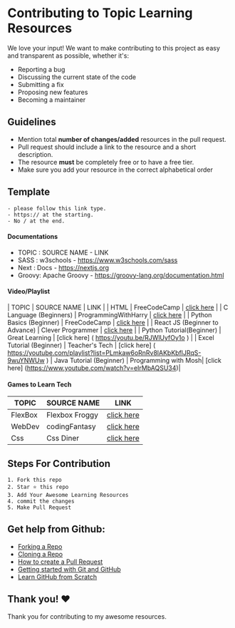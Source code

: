 # Contributing to Topic Learning Resources
We love your input! We want to make contributing to this project as easy and transparent as possible, whether it's:

- Reporting a bug
- Discussing the current state of the code
- Submitting a fix
- Proposing new features
- Becoming a maintainer

## Guidelines

- Mention total **number of changes/added** resources in the pull request.
- Pull request should include a link to the resource and a short description.
- The resource **must** be completely free or to have a free tier.
- Make sure you add your resource in the correct alphabetical order

## Template
    - please follow this link type.
    - https:// at the starting.
    - No / at the end.
#### Documentations
- TOPIC : SOURCE NAME   - LINK
- SASS  : w3schools     - https://www.w3schools.com/sass
- Next  : Docs          - https://nextjs.org
- Groovy: Apache Groovy - https://groovy-lang.org/documentation.html


#### Video/Playlist
| TOPIC                          | SOURCE NAME          | LINK                                                      |
| HTML                           | FreeCodeCamp         | [click here](https://www.youtube.com/watch?v=pQN-pnXPaVg) |
| C Language (Beginners)         | ProgrammingWithHarry | [click here](https://www.youtube.com/watch?v=_MF8L7ZxwRE) |
| Python Basics (Beginner)       | FreeCodeCamp         | [click here](https://www.youtube.com/watch?v=rfscVS0vtbw) |
| React JS (Beginner to Advance) | Clever Programmer    | [click here](https://www.youtube.com/watch?v=-cMqr9HpZ-Y) |
| Python Tutorial(Beginner)      | Great Learning       | [click here] ( https://youtu.be/RJWlUyfOy1o )             |
| Excel Tutorial (Beginner)      | Teacher's Tech       | [click here] ( https://youtube.com/playlist?list=PLmkaw6oRnRv8lAKbKbflJRqS-9wuYNWUw ) 
| Java Tutorial  (Beginner)      | Programming with Mosh| [click here] (https://www.youtube.com/watch?v=eIrMbAQSU34)|




#### Games to Learn Tech
| TOPIC                          | SOURCE NAME       | LINK                                                      |
| ------------------------------ | ----------------- | --------------------------------------------------------- |
| FlexBox                        | Flexbox Froggy    | [click here](http://flexboxfroggy.com/)                   |
| WebDev                         | codingFantasy     | [click here](https://codingfantasy.com/) |
| Css                            | Css Diner         | [click here](https://flukeout.github.io/)|



## Steps For Contribution

    1. Fork this repo
    2. Star ⭐ this repo
    3. Add Your Awesome Learning Resources
    4. commit the changes
    5. Make Pull Request


## Get help from Github:

- [Forking a Repo](https://help.github.com/en/github/getting-started-with-github/fork-a-repo)
- [Cloning a Repo](https://help.github.com/en/desktop/contributing-to-projects/creating-an-issue-or-pull-request)
- [How to create a Pull Request](https://opensource.com/article/19/7/create-pull-request-github)
- [Getting started with Git and GitHub](https://towardsdatascience.com/getting-started-with-git-and-github-6fcd0f2d4ac6)
- [Learn GitHub from Scratch](https://lab.github.com/githubtraining/introduction-to-github)


## Thank you! ❤️
Thank you for contributing to my awesome resources.
